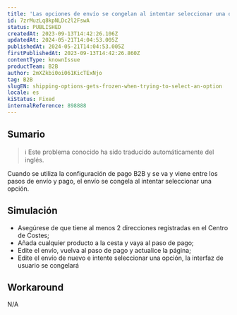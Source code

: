 ```yaml
---
title: 'Las opciones de envío se congelan al intentar seleccionar una opción'
id: 7zrMuzLq8kpNLDc2l2FswA
status: PUBLISHED
createdAt: 2023-09-13T14:42:26.106Z
updatedAt: 2024-05-21T14:04:53.005Z
publishedAt: 2024-05-21T14:04:53.005Z
firstPublishedAt: 2023-09-13T14:42:26.860Z
contentType: knownIssue
productTeam: B2B
author: 2mXZkbi0oi061KicTExNjo
tag: B2B
slugEN: shipping-options-gets-frozen-when-trying-to-select-an-option
locale: es
kiStatus: Fixed
internalReference: 898888
---
```


## Sumario

>ℹ️ Este problema conocido ha sido traducido automáticamente del inglés.


Cuando se utiliza la configuración de pago B2B y se va y viene entre los pasos de envío y pago, el envío se congela al intentar seleccionar una opción.


##

## Simulación



- Asegúrese de que tiene al menos 2 direcciones registradas en el Centro de Costes;
- Añada cualquier producto a la cesta y vaya al paso de pago;
- Edite el envío, vuelva al paso de pago y actualice la página;
- Edite el envío de nuevo e intente seleccionar una opción, la interfaz de usuario se congelará



## Workaround


N/A




